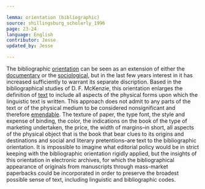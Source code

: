 ```yaml
---

lemma: orientation (bibliographic)
source: shillingsburg_scholarly_1996
page: 23-24
language: English
contributor: Jesse
updated_by: Jesse

---
```

The bibliographic [orientation](orientationFormal.html) can be seen as an extension of either the [documentary](orientationFormal.html) or the [sociological](orientationSociological.html), but in the last few years interest in it has increased sufficiently to warrant its separate discription. Based in the bibliographical studies of D. F. McKenzie, this orientation enlarges the definition of [text](text.html) to include all aspects of the physical forms upon which the linguistic text is written. This approach does not admit to any parts of the text or of the physical medium to be considered nonsignificant and therefore [emendable](textEmended.html). The texture of paper, the type font, the style and expense of binding, the color, the indications on the book of the type of marketing undertaken, the price, the width of margins–in short, all aspects of the physical object that is the book that bear clues to its origins and destinations and social and literary pretentions–are text to the bibliographic orientation. It is impossible to imagine what editorial policy would be in strict keeping with the bibliographic orientation rigidly applied, but the insights of this orientation in electronic archives, for which the bibliographical appearance of originals from manuscripts through mass-market paperbacks could be incorporated in order to preserve the broadest possible sense of text, including linguistic and bibliographic codes.
